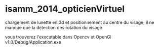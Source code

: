 isamm_2014_opticienVirtuel
==========================
chargement de lunette  en 3d et positionnement au centre du visage, il
ne manque que la detection des rotation du visage


vous trouverez l'executable dans Opencv et OpenGl v1.0/Debug/Application.exe

